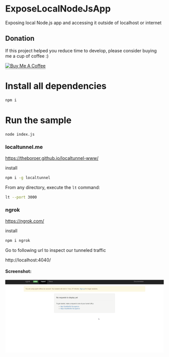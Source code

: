 # ExposeLocalNodeJsApp
Exposing local Node.js app and accessing it outside of localhost or internet

## Donation

If this project helped you reduce time to develop, please consider buying me a cup of coffee :)

<a href="https://www.buymeacoffee.com/ongyishen" 
target="_blank">
<img src="https://www.buymeacoffee.com/assets/img/custom_images/orange_img.png" 
alt="Buy Me A Coffee" style="height: 41px !important;width: 174px !important;box-shadow: 0px 3px 2px 0px rgba(190, 190, 190, 0.5) !important;-webkit-box-shadow: 0px 3px 2px 0px rgba(190, 190, 190, 0.5) !important;" ></a>


# Install all dependencies
```bash
npm i
```



# Run the sample 

```bash
node index.js
```



### localtunnel.me

https://theboroer.github.io/localtunnel-www/

install

```bash
npm i -g localtunnel
```

From any directory, execute the `lt` command:

```bash
lt --port 3000
```



### ngrok

https://ngrok.com/

install

```bash
npm i ngrok
```

Go to following url to  inspect our tunneled traffic

http://localhost:4040/

#### Screenshot:

<img src="https://github.com/ongyishen/ExposeLocalNodeJsApp/blob/main/Sample.gif?raw=true" />
